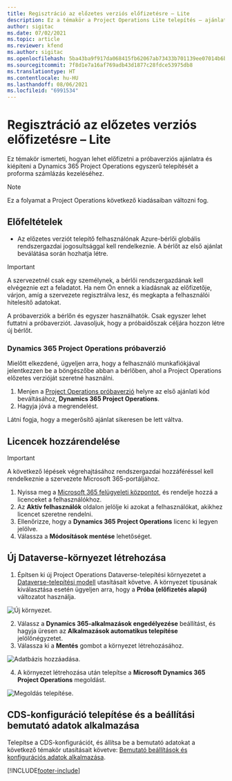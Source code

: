 ```yaml
---
title: Regisztráció az előzetes verziós előfizetésre – Lite
description: Ez a témakör a Project Operations Lite telepítés – ajánlattól proforma számlázásig alkalmazásra való regisztrálással és annak telepítésével kapcsolatos információkat tartalmaz.
author: sigitac
ms.date: 07/02/2021
ms.topic: article
ms.reviewer: kfend
ms.author: sigitac
ms.openlocfilehash: 5ba43ba9f917da068415fb62067ab73433b701139ee07014b6bd8c02612008ce
ms.sourcegitcommit: 7f8d1e7a16af769adb43d1877c28fdce53975db8
ms.translationtype: HT
ms.contentlocale: hu-HU
ms.lasthandoff: 08/06/2021
ms.locfileid: "6991534"
---
```

# <a name="sign-up-for-a-preview-subscription---lite"></a>Regisztráció az előzetes verziós előfizetésre – Lite 

Ez témakör ismerteti, hogyan lehet előfizetni a próbaverziós ajánlatra és kiépíteni a Dynamics 365 Project Operations egyszerű telepítését a proforma számlázás kezeléséhez.

> [!NOTE]
> Ez a folyamat a Project Operations következő kiadásaiban változni fog.

## <a name="prerequisites"></a>Előfeltételek
- Az előzetes verziót telepítő felhasználónak Azure-bérlői globális rendszergazdai jogosultsággal kell rendelkeznie. A bérlőt az első ajánlat beválátása során hozhatja létre.

> [!IMPORTANT]
> A szervezetnél csak egy személynek, a bérlői rendszergazdának kell elvégeznie ezt a feladatot. Ha nem Ön ennek a kiadásnak az előfizetője, várjon, amíg a szervezete regisztrálva lesz, és megkapta a felhasználói hitelesítő adatokat.
> 
> A próbaverziók a bérlőn és egyszer használhatók. Csak egyszer lehet futtatni a próbaverziót. Javasoljuk, hogy a próbaidőszak céljára hozzon létre új bérlőt.

### <a name="dynamics-365-project-operations-trial"></a>Dynamics 365 Project Operations próbaverzió 

Mielőtt elkezdené, ügyeljen arra, hogy a felhasználó munkafiókjával jelentkezzen be a böngészőbe abban a bérlőben, ahol a Project Operations előzetes verzióját szeretné használni.

1. Menjen a [Project Operations próbaverzió](https://aka.ms/try-po) helyre az első ajánlati kód beváltásához, **Dynamics 365 Project Operations**.
2. Hagyja jóvá a megrendelést.

  Látni fogja, hogy a megerősítő ajánlat sikeresen be lett váltva.

## <a name="assign-licenses"></a>Licencek hozzárendelése

> [!IMPORTANT]
> A következő lépések végrehajtásához rendszergazdai hozzáféréssel kell rendelkeznie a szervezete Microsoft 365-portáljához.


1. Nyissa meg a [Microsoft 365 felügyeleti központot](https://portal.office.com/), és rendelje hozzá a licenceket a felhasználókhoz.
2. Az **Aktív felhasználók** oldalon jelölje ki azokat a felhasználókat, akikhez licencet szeretne rendelni.
3. Ellenőrizze, hogy a **Dynamics 365 Project Operations** licenc ki legyen jelölve. 
4. Válassza a **Módosítások mentése** lehetőséget.

## <a name="create-a-new-dataverse-environment"></a>Új Dataverse-környezet létrehozása

1. Építsen ki új Project Operations Dataverse-telepítési környezetet a [Dataverse-telepítési modell](lite-deployment.md) utasításait követve. A környezet típusának kiválasztása esetén ügyeljen arra, hogy a **Próba (előfizetés alapú)** változatot használja.

  ![Új környezet.](./media/19CreateEnvironment.png)

2. Válassz a **Dynamics 365-alkalmazások engedélyezése** beállítást, és hagyja üresen az **Alkalmazások automatikus telepítése** jelölőnégyzetet.  
3. Válassza ki a **Mentés** gombot a környezet létrehozásához.

  ![Adatbázis hozzáadása.](./media/20CreateEnvironment1.png)

4. A környezet létrehozása után telepítse a **Microsoft Dynamics 365 Project Operations** megoldást. 

![Megoldás telepítése.](./media/21InstallSolution.png)

## <a name="install-a-cds-configuration-and-setup-demo-data"></a>CDS-konfiguráció telepítése és a beállítási bemutató adatok alkalmazása

Telepítse a CDS-konfigurációt, és állítsa be a bemutató adatokat a következő témakör utasításait követve: [Bemutató beállítások és konfigurációs adatok alkalmazása](lite-apply-demo-setup-config-data.md).


[!INCLUDE[footer-include](../includes/footer-banner.md)]
